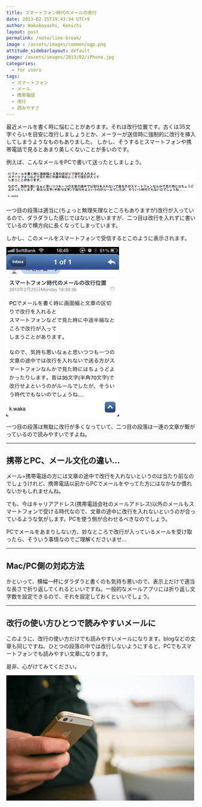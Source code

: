 ```yaml
---
title: スマートフォン時代のメールの改行
date: 2013-02-25T19:43:34 UTC+9
author: Wakabayashi, Kenichi
layout: post
permalink: /note/line-break/
image : /assets/images/common/ogp.png
attitude_sidebarlayout: default
image: /assets/images/2013/02/iPhone.jpg
categories:
  - for users
tags:
  - スマートフォン
  - メール
  - 携帯電話
  - 改行
  - 読みやすさ
---
```

最近メールを書く時に悩むことがあります。それは改行位置です。古くは35文字ぐらいを目安に改行しましょうとか、メーラーが送信時に強制的に改行を挿入してしまうようなものもありました。
しかし、そうするとスマートフォンや携帯電話で見るとあまり美しくないことが多いのです。

例えば、こんなメールをPCで書いて送ったとしましょう。

![PCで書いたメール](/assets/images/2013/02/pc.png)

一つ目の段落は適当に(ちょっと無理矢理なところもありますが)改行が入っているので、ダラダラした感じではないと思いますが、二つ目は改行を入れずに書いているので横方向に長くなってしまっています。

しかし、このメールをスマートフォンで受信するとこのように表示されます。

![スマートフォン](/assets/images/2013/02/smartphone.png)

一つ目の段落は無駄に改行が多くなっていて、二つ目の段落は一連の文章が繋がっているので読みやすいですよね。

- - -
## 携帯とPC、メール文化の違い...
メール=携帯電話の方には文章の途中で改行を入れないというのは当たり前なのでしょうけれど、携帯電話以前からPCでメールをやってた方にはなかなか慣れないかもしれませんね。

でも、今はキャリアアドレス(携帯電話会社のメールアドレス)以外のメールもスマートフォンで受ける時代なので、文章の途中に改行を入れないというのが合っているような気がします。PCを使う側が合わせるべきなのでしょう。

PCでメールをあまりしない方、妙なところで改行が入っているメールを受け取ったら、そういう事情なのでご理解くださいませ...

- - -
## Mac/PC側の対応方法
かといって、横幅一杯にダラダラと書くのも気持ち悪いので、表示上だけで適当な長さで折り返してくれるといいですね。一般的なメールアプリには折り返し文字数を設定できるので、それを設定しておくといいでしょう。
- - -
## 改行の使い方ひとつで読みやすいメールに
このように、改行の使い方だけでも読みやすいメールになります。blogなどの文章も同じですね、ひとつの段落の中では改行しないようにすると、PCでもスマートフォンでも読みやすい文章になります。

是非、心がけてみてください。

![iPhone](/assets/images/2013/02/iPhone.jpg)
